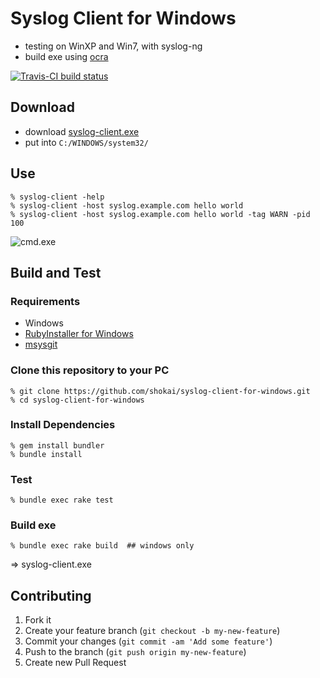 Syslog Client for Windows
=========================
- testing on WinXP and Win7, with syslog-ng
- build exe using [ocra](https://github.com/larsch/ocra)

[![Travis-CI build status](https://travis-ci.org/shokai/syslog-client-for-windows.png)](https://travis-ci.org/shokai/syslog-client-for-windows)


Download
--------

- download [syslog-client.exe](https://github.com/shokai/syslog-client-for-windows/raw/master/syslog-client.exe)
- put into `C:/WINDOWS/system32/`


Use
---

    % syslog-client -help
    % syslog-client -host syslog.example.com hello world
    % syslog-client -host syslog.example.com hello world -tag WARN -pid 100


![cmd.exe](http://gyazo.com/f426d3b4cffe910292f776cb31c0d68c.png)


Build and Test
--------------

### Requirements

- Windows
- [RubyInstaller for Windows](http://rubyinstaller.org)
- [msysgit](https://code.google.com/p/msysgit)

### Clone this repository to your PC

    % git clone https://github.com/shokai/syslog-client-for-windows.git
    % cd syslog-client-for-windows

### Install Dependencies

    % gem install bundler
    % bundle install

### Test

    % bundle exec rake test

### Build exe

    % bundle exec rake build  ## windows only

=> syslog-client.exe


Contributing
------------
1. Fork it
2. Create your feature branch (`git checkout -b my-new-feature`)
3. Commit your changes (`git commit -am 'Add some feature'`)
4. Push to the branch (`git push origin my-new-feature`)
5. Create new Pull Request
